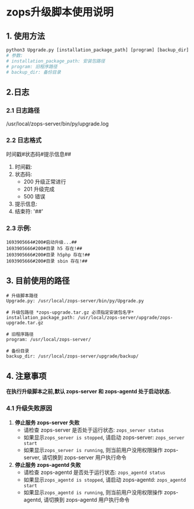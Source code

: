 # zops升级脚本使用说明
## 1. 使用方法
```python
python3 Upgrade.py [installation_package_path] [program] [backup_dir]
# 参数:
# installation_package_path: 安装包路径
# program: 旧程序路径
# backup_dir: 备份目录
```
## 2.日志
### 2.1 日志路径
/usr/local/zops-server/bin/py/upgrade.log
### 2.2 日志格式
时间戳#状态码#提示信息##

1. 时间戳:
2. 状态码:
    - 200 升级正常进行
    - 201 升级完成
    - 500 错误
3. 提示信息:
4. 结束符: '##'
### 2.3 示例:
```log
1693905664#200#启动升级...##
1693905666#200#目录 h5 存在!##
1693905666#200#目录 h5php 存在!##
1693905666#200#目录 sbin 存在!##
```
## 3. 目前使用的路径
```shell
# 升级脚本路径
Upgrade.py: /usr/local/zops-server/bin/py/Upgrade.py

# 升级包路径 *zops-upgrade.tar.gz 必须指定安装包名字*
installation_package_path: /usr/local/zops-server/upgrade/zops-upgrade.tar.gz
 
# 旧程序路径
program: /usr/local/zops-server/
 
# 备份目录
backup_dir: /usr/local/zops-server/upgrade/backup/
```
## 4. 注意事项
**在执行升级脚本之前,默认 zops-server 和 zops-agentd 处于启动状态.**

### 4.1 升级失败原因
1. **停止服务 zops-server 失败**
    - 请检查 zops-server 是否处于运行状态: `zops_server status`
    - 如果显示`zops_server is stopped`, 请启动 zops-server: `zops_server start`
    - 如果显示`zops_server is running`, 则当前用户没用权限操作 zops-server, 请切换到 zops-server 用户执行命令
2. **停止服务 zops-agentd 失败**
    - 请检查 zops-agentd 是否处于运行状态: `zops_agentd status`
    - 如果显示`zops_agentd is stopped`, 请启动 zops-agentd: `zops_agentd start`
    - 如果显示`zops_agentd is running`, 则当前用户没用权限操作 zops-agentd, 请切换到 zops-agentd 用户执行命令

